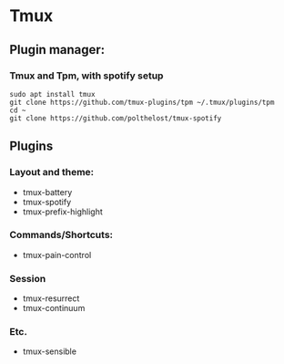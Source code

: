 # Tmux
## Plugin manager:
### Tmux and Tpm, with spotify setup
```
sudo apt install tmux
git clone https://github.com/tmux-plugins/tpm ~/.tmux/plugins/tpm
cd ~
git clone https://github.com/polthelost/tmux-spotify
```

## Plugins
### Layout and theme:
- tmux-battery
- tmux-spotify
- tmux-prefix-highlight

### Commands/Shortcuts:
- tmux-pain-control

### Session
- tmux-resurrect
- tmux-continuum

### Etc.
- tmux-sensible


